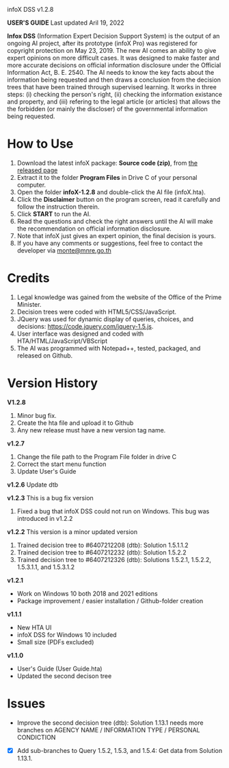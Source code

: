 <div id="g"></div>infoX DSS v1.2.8

**USER'S GUIDE**
Last updated Aril 19, 2022

**Infox DSS** (Information Expert Decision Support System) is the output of an ongoing AI project, after its prototype (infoX Pro) was registered for copyright protection on May 23, 2019. The new AI comes an ability to give expert opinions on more difficult cases. It was designed to make faster and more accurate decisions on official information disclosure under the Official Information Act, B. E. 2540. The AI needs to know the key facts about the information being requested and then draws a conclusion from the decision trees that have been trained through supervised learning. It works in three steps: (i) checking the person's right, (ii) checking the information existance and property, and (iii) refering to the legal article (or articles) that allows the the forbidden (or mainly the discloser) of the governmental information being requested.

# How to Use
1. Download the latest infoX package: **Source code (zip)**, from <a href="https://github.com/Kietpawpan/infoX/releases">the released page</a>
2. Extract it to the folder **Program Files** in Drive C of your personal computer.
3. Open the folder **infoX-1.2.8** and double-click the AI file (infoX.hta). 
4. Click the **Disclaimer** button on the program screen, read it carefully and follow the instruction therein.
5. Click **START** to run the AI. 
6. Read the questions and check the right answers until the AI will make the recommendation on official information disclosure. 
7. Note that infoX just gives an expert opinion, the final decision is yours. 
8. If you have any comments or suggestions, feel free to contact the developer via monte@mnre.go.th

# Credits
1. Legal knowledge was gained from the website of the Office of the Prime Minister.
2. Decision trees were coded with HTML5/CSS/JavaScript. 
3. JQuery was used for dynamic display of queries, choices, and decisions: https://code.jquery.com/jquery-1.5.js. 
4. User interface was designed and coded with HTA/HTML/JavaScript/VBScript
5. The AI was programmed with Notepad++, tested, packaged, and released on Github.

# Version History 
**V1.2.8**
1. Minor bug fix. 
2. Create the hta file and upload it to Github
3. Any new release must have a new version tag name.

**v1.2.7**
1. Change the file path to the Program File folder in drive C
2. Correct the start menu function
3. Update User's Guide

**v1.2.6**
Update dtb

**v1.2.3**
This is a bug fix version
1. Fixed a bug that infoX DSS could not run on Windows. This bug was introduced in v1.2.2
 
**v1.2.2**
This version is a minor updated version
1. Trained decision tree to #6407212208 (dtb): Solution 1.5.1.1.2
2. Trained decision tree to #6407212232 (dtb): Solution 1.5.2.2
3. Trained decision tree to #6407212326 (dtb): Solutions 1.5.2.1, 1.5.2.2, 1.5.3.1.1, and 1.5.3.1.2

**v1.2.1**
- Work on Windows 10 both 2018 and 2021 editions 
- Package improvement / easier installation / Github-folder creation 

**v1.1.1**
- New HTA UI
- infoX DSS for Windows 10 included
- Small size (PDFs excluded)

**v1.1.0**
- User's Guide (User Guide.hta)
- Updated the second decison tree

# Issues
- Improve the second decision tree (dtb): Solution 1.13.1 needs more branches on AGENCY NAME / INFORMATION TYPE / PERSONAL CONDICTION 
- [x] Add sub-branches to Query 1.5.2, 1.5.3, and 1.5.4: Get data from Solution 1.13.1.
